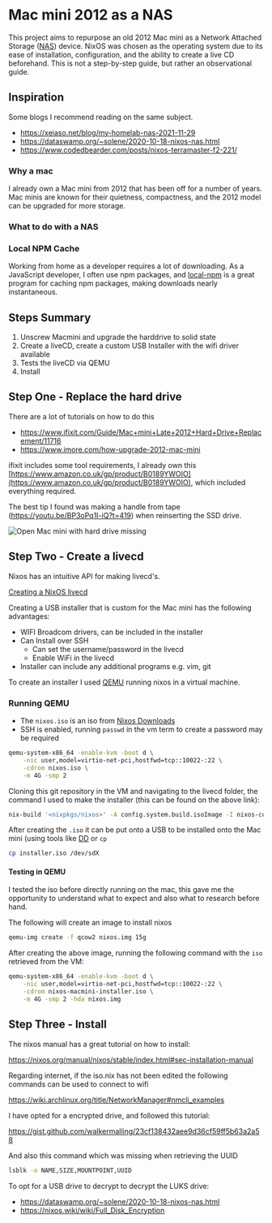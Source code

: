 # Mac mini 2012 as a NAS

This project aims to repurpose an old 2012 Mac mini as a Network Attached
Storage ([NAS](https://en.wikipedia.org/wiki/Network-attached_storage)) device.
NixOS was chosen as the operating system due to its ease of installation,
configuration, and the ability to create a live CD beforehand. This is not a
step-by-step guide, but rather an observational guide.

## Inspiration

Some blogs I recommend reading on the same subject.

- https://xeiaso.net/blog/my-homelab-nas-2021-11-29
- https://dataswamp.org/~solene/2020-10-18-nixos-nas.html
- https://www.codedbearder.com/posts/nixos-terramaster-f2-221/

### Why a mac

I already own a Mac mini from 2012 that has been off for a number of years.
Mac minis are known for their quietness, compactness, and the 2012 model can
be upgraded for more storage.

### What to do with a NAS

### Local NPM Cache

Working from home as a developer requires a lot of downloading. As a JavaScript
developer, I often use npm packages, and
[local-npm](https://github.com/local-npm/local-npm) is a great program for
caching npm packages, making downloads nearly instantaneous.

## Steps Summary

1. Unscrew Macmini and upgrade the harddrive to solid state
2. Create a liveCD, create a custom USB Installer with the wifi driver available
3. Tests the liveCD via QEMU
4. Install

## Step One - Replace the hard drive

There are a lot of tutorials on how to do this

- https://www.ifixit.com/Guide/Mac+mini+Late+2012+Hard+Drive+Replacement/11716
- https://www.imore.com/how-upgrade-2012-mac-mini

ifixit includes some tool requirements, I already own this
[https://www.amazon.co.uk/gp/product/B0189YWOIO](https://www.amazon.co.uk/gp/product/B0189YWOIO),
which included everything required.

The best tip I found was making a handle from tape
(https://youtu.be/BP3oPq1I-iQ?t=419) when reinserting the SSD drive.

![Open Mac mini with hard drive missing](https://user-images.githubusercontent.com/97810962/207371479-46ac5ca7-b272-42c9-934d-ec6c1bcdebbb.jpg)

## Step Two - Create a livecd

Nixos has an intuitive API for making livecd's.

[Creating a NixOS livecd](https://nixos.wiki/wiki/Creating_a_NixOS_live_CD)

Creating a USB installer that is custom for the Mac mini has the following
advantages:

- WIFI Broadcom drivers, can be included in the installer
- Can Install over SSH
    - Can set the username/password in the livecd
    - Enable WiFi in the livecd
- Installer can include any additional programs e.g. vim, git

To create an installer I used [QEMU](https://www.qemu.org/) running nixos in a
virtual machine.

### Running QEMU

- The `nixos.iso` is an iso from [Nixos Downloads](https://nixos.org/download.html)
- SSH is enabled, running `passwd` in the vm term to create a password may be
  required

```bash
qemu-system-x86_64 -enable-kvm -boot d \
    -nic user,model=virtio-net-pci,hostfwd=tcp::10022-:22 \
    -cdrom nixos.iso \
    -m 4G -smp 2
```

Cloning this git repository in the VM and navigating to the livecd folder, the
command I used to make the installer (this can be found on the above link):

```bash
nix-build '<nixpkgs/nixos>' -A config.system.build.isoImage -I nixos-config=iso.nix
```

After creating the `.iso` it can be put onto a USB to be installed onto the Mac
mini (using tools like [DD](https://wiki.archlinux.org/title/Dd) or `cp`

```bash
cp installer.iso /dev/sdX
```

#### Testing in QEMU

I tested the iso before directly running on the mac, this gave me the
opportunity to understand what to expect and also what to research before
hand.

The following will create an image to install nixos

```bash
qemu-img create -f qcow2 nixos.img 15g
```

After creating the above image, running the following command with the `iso`
retrieved from the VM:

```bash
qemu-system-x86_64 -enable-kvm -boot d \
    -nic user,model=virtio-net-pci,hostfwd=tcp::10022-:22 \
    -cdrom nixos-macmini-installer.iso \
    -m 4G -smp 2 -hda nixos.img
```

## Step Three - Install

The nixos manual has a great tutorial on how to install:

https://nixos.org/manual/nixos/stable/index.html#sec-installation-manual

Regarding internet, if the iso.nix has not been edited the following commands
can be used to connect to wifi

https://wiki.archlinux.org/title/NetworkManager#nmcli_examples

I have opted for a encrypted drive, and followed this tutorial:

https://gist.github.com/walkermalling/23cf138432aee9d36cf59ff5b63a2a58

And also this command which was missing when retrieving the UUID

```bash
lsblk -o NAME,SIZE,MOUNTPOINT,UUID
```

To opt for a USB drive to decrypt to decrypt the LUKS drive:

- https://dataswamp.org/~solene/2020-10-18-nixos-nas.html
- https://nixos.wiki/wiki/Full_Disk_Encryption
